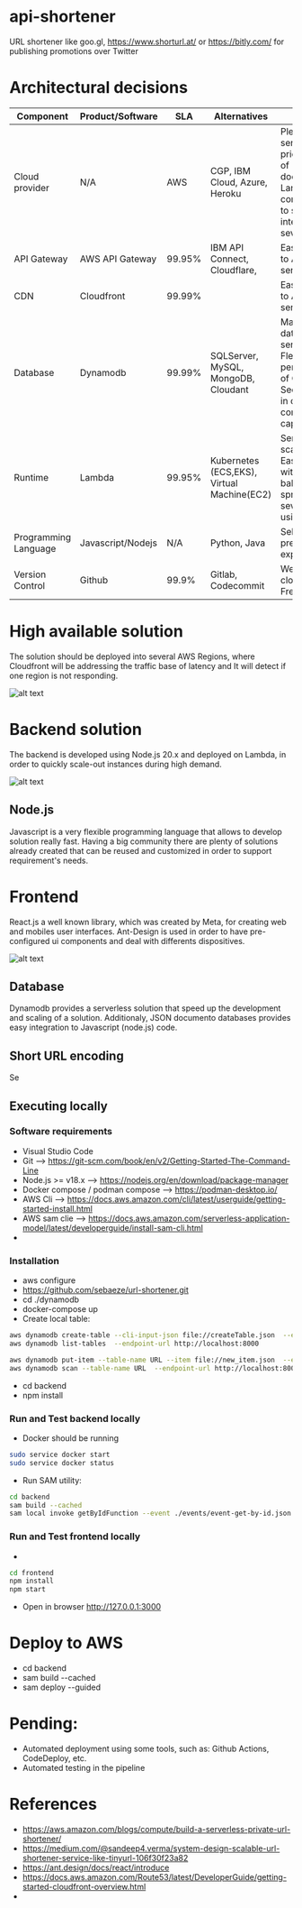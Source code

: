 # api-shortener
URL shortener like goo.gl, https://www.shorturl.at/ or https://bitly.com/ for publishing promotions over Twitter

# Architectural decisions

| Component | Product/Software | SLA | Alternatives | Decicision|
| ------------- | ---- | ------------- | ------------- | ------------- |
| Cloud provider | N/A | AWS  | CGP, IBM Cloud, Azure, Heroku| Plenty of services. Several pricing plans. Lot of documentation. Large technical community. Easy to scale due to integration with several services. |
| API Gateway | AWS API Gateway | 99.95% | IBM API Connect, Cloudflare, | Easy integration to AWS's services  |
| CDN | Cloudfront  | 99.99% |  | Easy integration to AWS's services  |
| Database | Dynamodb  | 99.99% | SQLServer, MySQL, MongoDB, Cloudant | Managed NoSQL database - serverless. Flexible. High performance. Use of Global Secondary Index in order to avoid consume of capacity.   |
| Runtime | Lambda  |  99.95% | Kubernetes (ECS,EKS), Virtual Machine(EC2) | Serverless+Auto-scale instances. Easy integration with load balancers and spread across several Regions using Coudfront.  |
| Programming Language | Javascript/Nodejs  | N/A | Python, Java | Selected due to previous experience |
| Version Control | Github  | 99.9% | Gitlab, Codecommit | Well known cloud-based tool. Free. |


# High available solution

The solution should be deployed into several AWS Regions, where Cloudfront will be addressing the traffic base of latency and It will detect if one region is not responding.

![alt text](./diagrams/high_availability_overview.png)

# Backend solution

The backend is developed using Node.js 20.x and deployed on Lambda, in order to quickly scale-out instances during high demand.

![alt text](./diagrams/backend_overview.drawio.png)

## Node.js

Javascript is a very flexible programming language that allows to develop solution really fast. Having a big community there are plenty of solutions
already created that can be reused and customized in order to support requirement's needs.

# Frontend

React.js a well known library, which was created by Meta, for creating web and mobiles user interfaces.
Ant-Design is used in order to have pre-configured ui components and deal with differents dispositives.

![alt text](./diagrams/frontend_overview.drawio.png)

## Database

Dynamodb provides a serverless solution that speed up the development and scaling of a solution.  Additionaly, JSON documento databases provides easy integration to Javascript (node.js) code.

## Short URL encoding

Se 


## Executing locally

### Software requirements

- Visual Studio Code
- Git --> https://git-scm.com/book/en/v2/Getting-Started-The-Command-Line
- Node.js >= v18.x --> https://nodejs.org/en/download/package-manager
- Docker compose / podman compose --> https://podman-desktop.io/
- AWS Cli --> https://docs.aws.amazon.com/cli/latest/userguide/getting-started-install.html
- AWS sam clie --> https://docs.aws.amazon.com/serverless-application-model/latest/developerguide/install-sam-cli.html
- 

### Installation 

- aws configure
- https://github.com/sebaeze/url-shortener.git
- cd ./dynamodb
- docker-compose up
- Create local table:
```bash
aws dynamodb create-table --cli-input-json file://createTable.json  --endpoint-url http://localhost:8000
aws dynamodb list-tables  --endpoint-url http://localhost:8000

aws dynamodb put-item --table-name URL --item file://new_item.json  --endpoint-url http://localhost:8000
aws dynamodb scan --table-name URL  --endpoint-url http://localhost:8000
```
- cd backend
- npm install

### Run and Test backend locally

- Docker should be running
```bash
sudo service docker start
sudo service docker status
```
- Run SAM utility:
```bash
cd backend
sam build --cached
sam local invoke getByIdFunction --event ./events/event-get-by-id.json
```

### Run and Test frontend locally

- 
```bash
cd frontend
npm install
npm start
```
- Open in browser http://127.0.0.1:3000

# Deploy to AWS

- cd backend
- sam build  --cached
- sam deploy --guided 

# Pending:

- Automated deployment using some tools, such as: Github Actions, CodeDeploy, etc.
- Automated testing in the pipeline 

# References

- https://aws.amazon.com/blogs/compute/build-a-serverless-private-url-shortener/
- https://medium.com/@sandeep4.verma/system-design-scalable-url-shortener-service-like-tinyurl-106f30f23a82
- https://ant.design/docs/react/introduce
- https://docs.aws.amazon.com/Route53/latest/DeveloperGuide/getting-started-cloudfront-overview.html
- 